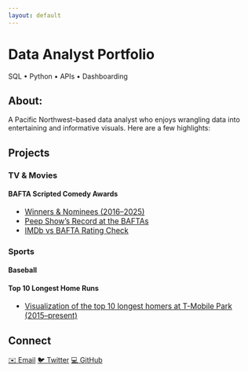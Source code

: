 ```yaml
---
layout: default
---
```


# Data Analyst Portfolio

<p class="subtitle">SQL • Python • APIs • Dashboarding</p>

<section id="about">
  <h2>About:</h2>
  <p>
    A Pacific Northwest–based data analyst who enjoys wrangling data into
    entertaining and informative visuals. Here are a few highlights:
  </p>
</section>

<section id="projects">
  <h2>Projects</h2>

  <!-- TV & Movies category -->
  <h3>TV &amp; Movies</h3>
  <div class="project-card">
    <div>
      <h4>BAFTA Scripted Comedy Awards</h4>
    </div>
    <div style="margin-top:0.5rem; padding-left:0.5rem; font-size:0.95rem;">
      <ul>
        <li><a href="{{ "/bafta-comedy-awards/winners-nominees/" | relative_url }}">Winners &amp; Nominees (2016–2025)</a></li>
        <li><a href="{{ "/bafta-comedy-awards/peep-show/"      | relative_url }}">Peep Show’s Record at the BAFTAs</a></li>
        <li><a href="{{ "/bafta-comedy-awards/rating-check/"   | relative_url }}">IMDb vs BAFTA Rating Check</a></li>
      </ul>
    </div>
  </div>

  <!-- Sports category -->
  <h3>Sports</h3>
  <h4>Baseball</h4>
  <div class="project-card">
    <div>
      <h4>Top 10 Longest Home Runs</h4>
    </div>
    <div style="margin-top:0.5rem; padding-left:0.5rem; font-size:0.95rem;">
      <ul>
        <li>
          <a href="{{ "/projects/top-10-home-runs/" | relative_url }}">
            Visualization of the top 10 longest homers at T-Mobile Park (2015–present)
          </a>
        </li>
      </ul>
    </div>
  </div>

</section>

<section id="contact">
  <h2>Connect</h2>
  <div class="social-links">
    <a href="mailto:masoncolborn@gmail.com">✉️ Email</a>
    <a href="https://twitter.com/relaxedmason">🐦 Twitter</a>
    <a href="https://github.com/relaxedmason">💻 GitHub</a>
  </div>
</section>




